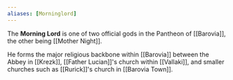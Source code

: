 ```yaml
---
aliases: [Morninglord]
---
```


The **Morning Lord** is one of two official gods in the Pantheon of [[Barovia]], the other being [[Mother Night]].

He forms the major religious backbone within [[Barovia]] between the Abbey in [[Krezk]], [[Father Lucian]]'s church within [[Vallaki]], and smaller churches such as [[Rurick]]'s church in [[Barovia Town]].